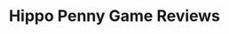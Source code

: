 ---
title: Hippo Penny Game Reviews
layout: scoredetail
permalink: /meta-score/nier-automata-become-as-gods-edition
header:
  teaser: /assets/images/nier-automata-become-as-gods-edition.jpg
  video:
    id: LvfJ1llnZiY
    provider: youtube
---